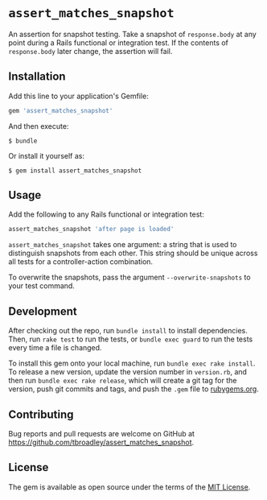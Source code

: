 # `assert_matches_snapshot`

An assertion for snapshot testing. Take a snapshot of `response.body` at any point during a Rails functional or integration test. If the contents of `response.body` later change, the assertion will fail.

## Installation

Add this line to your application's Gemfile:

```ruby
gem 'assert_matches_snapshot'
```

And then execute:

    $ bundle

Or install it yourself as:

    $ gem install assert_matches_snapshot

## Usage

Add the following to any Rails functional or integration test:

```ruby
assert_matches_snapshot 'after page is loaded'
```

`assert_matches_snapshot` takes one argument: a string that is used to distinguish snapshots from each other. This string should be unique across all tests for a controller-action combination.

To overwrite the snapshots, pass the argument `--overwrite-snapshots` to your test command.

## Development

After checking out the repo, run `bundle install` to install dependencies. Then, run `rake test` to run the tests, or `bundle exec guard` to run the tests every time a file is changed.

To install this gem onto your local machine, run `bundle exec rake install`. To release a new version, update the version number in `version.rb`, and then run `bundle exec rake release`, which will create a git tag for the version, push git commits and tags, and push the `.gem` file to [rubygems.org](https://rubygems.org).

## Contributing

Bug reports and pull requests are welcome on GitHub at https://github.com/tbroadley/assert_matches_snapshot.

## License

The gem is available as open source under the terms of the [MIT License](http://opensource.org/licenses/MIT).

